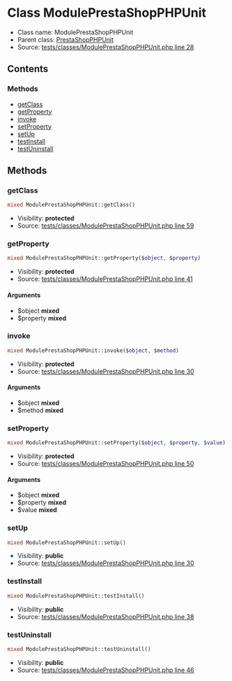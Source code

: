 Class ModulePrestaShopPHPUnit
=====================





* Class name: ModulePrestaShopPHPUnit
* Parent class: [PrestaShopPHPUnit](class.PrestaShopPHPUnit.md)
* Source: [tests/classes/ModulePrestaShopPHPUnit.php line 28](https://github.com/PrestaShop/PrestaShop/blob/1.6.0.8/tests/classes/ModulePrestaShopPHPUnit.php#L28)


Contents
--------



### Methods

* [getClass](#method-getClass)
* [getProperty](#method-getProperty)
* [invoke](#method-invoke)
* [setProperty](#method-setProperty)
* [setUp](#method-setUp)
* [testInstall](#method-testInstall)
* [testUninstall](#method-testUninstall)






Methods
-------


### <a name="method-getClass"></a>getClass

```php
mixed ModulePrestaShopPHPUnit::getClass()
```





* Visibility: **protected**
* Source: [tests/classes/ModulePrestaShopPHPUnit.php line 59](https://github.com/PrestaShop/PrestaShop/blob/1.6.0.8/tests/classes/ModulePrestaShopPHPUnit.php#L59)




### <a name="method-getProperty"></a>getProperty

```php
mixed ModulePrestaShopPHPUnit::getProperty($object, $property)
```





* Visibility: **protected**
* Source: [tests/classes/ModulePrestaShopPHPUnit.php line 41](https://github.com/PrestaShop/PrestaShop/blob/1.6.0.8/tests/classes/ModulePrestaShopPHPUnit.php#L41)


#### Arguments
* $object **mixed**
* $property **mixed**



### <a name="method-invoke"></a>invoke

```php
mixed ModulePrestaShopPHPUnit::invoke($object, $method)
```





* Visibility: **protected**
* Source: [tests/classes/ModulePrestaShopPHPUnit.php line 30](https://github.com/PrestaShop/PrestaShop/blob/1.6.0.8/tests/classes/ModulePrestaShopPHPUnit.php#L30)


#### Arguments
* $object **mixed**
* $method **mixed**



### <a name="method-setProperty"></a>setProperty

```php
mixed ModulePrestaShopPHPUnit::setProperty($object, $property, $value)
```





* Visibility: **protected**
* Source: [tests/classes/ModulePrestaShopPHPUnit.php line 50](https://github.com/PrestaShop/PrestaShop/blob/1.6.0.8/tests/classes/ModulePrestaShopPHPUnit.php#L50)


#### Arguments
* $object **mixed**
* $property **mixed**
* $value **mixed**



### <a name="method-setUp"></a>setUp

```php
mixed ModulePrestaShopPHPUnit::setUp()
```





* Visibility: **public**
* Source: [tests/classes/ModulePrestaShopPHPUnit.php line 30](https://github.com/PrestaShop/PrestaShop/blob/1.6.0.8/tests/classes/ModulePrestaShopPHPUnit.php#L30)




### <a name="method-testInstall"></a>testInstall

```php
mixed ModulePrestaShopPHPUnit::testInstall()
```





* Visibility: **public**
* Source: [tests/classes/ModulePrestaShopPHPUnit.php line 38](https://github.com/PrestaShop/PrestaShop/blob/1.6.0.8/tests/classes/ModulePrestaShopPHPUnit.php#L38)




### <a name="method-testUninstall"></a>testUninstall

```php
mixed ModulePrestaShopPHPUnit::testUninstall()
```





* Visibility: **public**
* Source: [tests/classes/ModulePrestaShopPHPUnit.php line 46](https://github.com/PrestaShop/PrestaShop/blob/1.6.0.8/tests/classes/ModulePrestaShopPHPUnit.php#L46)



